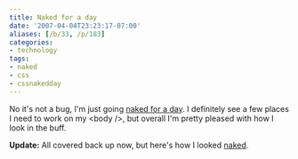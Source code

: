 ```yaml
---
title: Naked for a day
date: '2007-04-04T23:23:17-07:00'
aliases: [/b/33, /p/183]
categories:
- technology
tags:
- naked
- css
- cssnakedday
---
```

No it's not a bug, I'm just going [naked for a day][].  I definitely see a few places I need to work on my &lt;body
/&gt;, but overall I'm pretty pleased with how I look in the buff.

[naked for a day]: https://web.archive.org/web/20070404/naked.dustindiaz.com

**Update:** All covered back up now, but here's how I looked [naked][].

[naked]: https://www.flickr.com/photos/wnorris/447913714/
